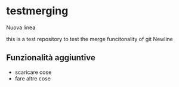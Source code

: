 # testmerging

Nuova linea

this is a test repository to test the merge funcitonality of git
Newline


## Funzionalità aggiuntive
- scaricare cose
- fare altre cose
